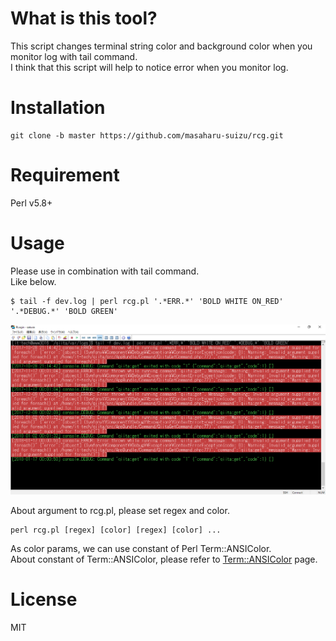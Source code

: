 # What is this tool?
This script changes terminal string color and background color when you monitor log with tail command.<br>
I think that this script will help to notice error when you monitor log.

# Installation
```
git clone -b master https://github.com/masaharu-suizu/rcg.git
```

# Requirement
Perl v5.8+


# Usage
Please use in combination with tail command. <br>
Like below.
```
$ tail -f dev.log | perl rcg.pl '.*ERR.*' 'BOLD WHITE ON_RED' '.*DEBUG.*' 'BOLD GREEN'
```

![](https://github.com/natsuyoshi-jr/image/blob/master/rcg.png?raw=true)

About argument to rcg.pl, please set regex and color.

```
perl rcg.pl [regex] [color] [regex] [color] ...
```

As color params, we can use constant of Perl Term::ANSIColor. <br>
About constant of Term::ANSIColor, please refer to [Term::ANSIColor](http://perldoc.perl.org/Term/ANSIColor.html#Constant-Interface) page.


# License
MIT
